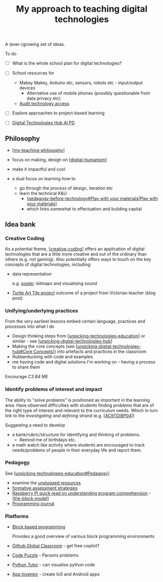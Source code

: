 ﻿---
backlinks:
- title: Teaching Digital Technologies
  url: /memex/sense/Teaching/Digital_Technologies/teaching-digital-technologies.html
- title: Plans for teaching in 2024
  url: /memex/sense/Teaching/Mathematics/2024-teaching-plans.html
- title: Teaching implementation
  url: /memex/sense/Teaching/Implementation/teaching-implementation.html
tags: teaching, digital-technologies, teaching-digital-technologies
title: My approach to teaching digital technologies
type: note
---
A (ever-)growing set of ideas.

To do

- [ ] What is the whole school plan for digital technologies?
- [ ] School resources for

    - Makey Makey, Arduino etc, sensors, robots etc - input/output devices
        - Alternative use of mobile phones (possibly questionable from data privacy etc)
    - [Audit technology access](https://www.digitaltechnologieshub.edu.au/plan-and-prepare/school-implementation/how-to-audit-school-resources/)

- [ ] Explore approaches to project-based learning
- [ ] [Digital Technologies Hub AI PD](https://www.digitaltechnologieshub.edu.au/understanding-dt/professional-learning/ai-professional-learning/ai-professional-learning-secondary-teacher/)


## Philosophy

- [[my-teaching-philosophy]]

- focus on making, design on [[digital-humanism]]
- make it impactful and cool
- a dual focus on learning how to

    - go through the process of design, iteration etc
    - learn the technical K&U
        - [[pedagogy-before-technology#Play with your materials|Play with your materials]]
        - which links somewhat to effectuation and building capital


## Idea bank

### Creative Coding

As a potential theme, [[creative-coding]] offers an application of digital technologies that are a little more creative and out of the ordinary than others (e.g. not gaming). Also potentially offers ways to touch on the key concepts of digital technologies, including:

- data representation 

    e.g. [poster](https://www.digitaltechnologieshub.edu.au/media/3fuctust/data-representation_a3_webyr7-10.pdf): bitmaps and visualising sound

- [Turtle Art Tile project](https://billkerr2.blogspot.com/2023/11/turtle-art-tile-project-conclusion.html) outcome of a project from Victorian teacher (blog post)

### Unifying/underlying practices

From the very earliest lessons embed certain language, practices and processes into what I do

- Design thinking steps from [[unpicking-technologies-education]] or similar - see [[unpicking-digital-technologies-hub]]
- Making the core concepts (see [[unpicking-digital-technologies-hub#Core Concepts]]) into artefacts and practices in the classroom
- Rubberducking with code and examples
- me having code and digital solutions I'm working on - having a process to share them

Encourage _C3 B4 ME_

### Identify problems of interest and impact

The ability to "solve problems" is positioned as important in the learning area. Have observed difficulties with students finding problems that are of the right type of interest and relevant to the curriculum needs. Which in turn link to the _investigating and defining_ strand (e.g. [[AC9TDI8P04]])

Suggesting a need to develop

- a bank/rubric/structure for identifying and thinking of problems.
    - Remind me of birthdays etc.
- a math watch like activity where students are encouraged to track needs/problems of people in their everyday life and report them.

### Pedagogy 

See [[unpicking-technologies-education#Pedagogy]]

- examine the [unplugged resources](https://www.digitaltechnologieshub.edu.au/teach-and-assess/effective-pedagogies/teaching-unplugged/)
- [formative assessment strategies](https://www.digitaltechnologieshub.edu.au/teach-and-assess/effective-pedagogies/formative-assessment-strategies/)
- [Raspberry PI quick read on understanding program comprehension](https://raspberrypi-education.s3-eu-west-1.amazonaws.com/Quick+Reads/Pedagogy+Quick+Read+12+-+Block+Model.pdf) - [[the-block-model]]
- [Programming journal](https://bjc.edc.org/bjc-r/cur/programming/1-introduction/3-drawing/7-programming-journal.html?topic=nyc_bjc%2F1-intro-loops.topic&course=bjc4nyc.html&novideo=&noassignment=)

### Platforms

- [Block based programming](https://textbooks.cs.ksu.edu/tlcs/3-cs-teaching-approaches/03-block-based-programming/index.html)

    Provides a good overview of various block programming environments

- [Github Global Classroom](https://docs.github.com/en/education/explore-the-benefits-of-teaching-and-learning-with-github-education/github-global-campus-for-teachers/about-github-global-campus-for-teachers) - get free copilot?
- [Code Puzzle](https://www.codepuzzle.io/) - Parsons problems
- [Python Tutor](https://pythontutor.com/python-compiler.html#mode=edit) - can visualise python code
- [App Inventor](https://appinventor.mit.edu/) - create IoS and Android apps



[//begin]: # "Autogenerated link references for markdown compatibility"
[my-teaching-philosophy]: ../my-teaching-philosophy "My Teaching Philosophy"
[digital-humanism]: ../../computing/digital-humanism "Digital Humanism"
[pedagogy-before-technology#Play with your materials|Play with your materials]: ../../Design/pedagogy-before-technology "Pedagogy before technology"
[creative-coding]: ../Digital_Technologies/creative-coding "Creative Coding"
[unpicking-technologies-education]: ../Digital_Technologies/unpicking-technologies-education "Unpicking technologies education"
[unpicking-digital-technologies-hub]: ../Digital_Technologies/unpicking-digital-technologies-hub "Unpicking the Digital Technologies Hub"
[unpicking-digital-technologies-hub#Core Concepts]: ../Digital_Technologies/unpicking-digital-technologies-hub "Unpicking the Digital Technologies Hub"
[AC9TDI8P04]: ../Curriculum/v9/Technologies/AC9TDI8P04 "AC9TDI8P04"
[unpicking-technologies-education#Pedagogy]: ../Digital_Technologies/unpicking-technologies-education "Unpicking technologies education"
[the-block-model]: the-block-model "The block model"
[//end]: # "Autogenerated link references"